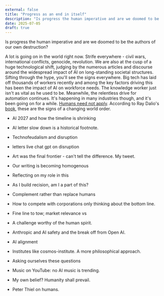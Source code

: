 ```yaml
---
external: false
title: "Progress as an end in itself"
description: "Is progress the human imperative and are we doomed to be the authors of our own destruction"
date: 2025-07-05
draft: true
---
```


Is progress the human imperative and are we doomed to be the authors of our own destruction?

A lot is going on in the world right now. Strife everywhere - civil wars, international conflicts, genocide, revolution. We are also at the cusp of a huge technological shift, judging by the numerous articles and discourse around the widespread impact of AI on long-standing societal structures. Sifting through the hype, you'll see the signs everywhere. Big tech has laid off thousands of workers recently and among the key factors driving this has been the impact of AI on workforce needs. The knowledge worker just isn't as vital as he used to be. Meanwhile, the relentless drive for automation continues. It's happening in many industries though, and it's been going on for a while. [Humans need not apply](https://www.youtube.com/watch?v=7Pq-S557XQU). According to Ray Dalio's [book](https://www.goodreads.com/book/show/52962238-principles-for-dealing-with-the-changing-world-order), these are the signs of a changing world order.



- AI 2027 and how the timeline is shrinking
- AI letter slow down is a historical footnote.
- Technofeudalism and disruption
- letters live chat gpt on disruption
- Art was the final frontier - can't tell the difference. My tweet.
- Our writing is becoming homogenous


- Reflecting on my role in this
- As I build recision, am I a part of this?
- Complement rather than replace humans
- How to compete with corporations only thinking about the bottom line.
- Fine line to tow; market relevance vs 


- A challenge worthy of the human spirit.
- Anthropic and AI safety and the break off from Open AI.
- AI alignment
- Institutes like cosmos-institute. A more philosophical approach.
- Asking ourselves these questions
- Music on YouTube: no AI music is trending.
- My own belief? Humanity shall prevail.
- Peter Thiel on humans.
